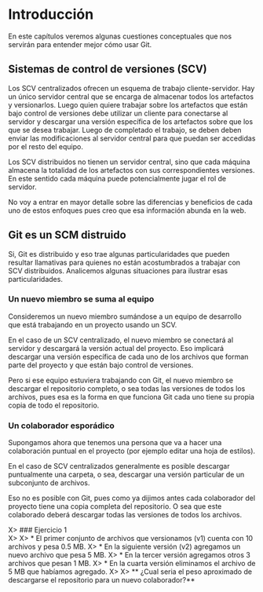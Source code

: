 # Introducción
En este capítulos veremos algunas cuestiones conceptuales que nos servirán para entender mejor cómo usar Git.


## Sistemas de control de versiones (SCV)

Los SCV centralizados ofrecen un esquema de trabajo cliente-servidor. Hay un único servidor  central que se encarga de almacenar todos los artefactos y versionarlos. Luego quien quiere trabajar sobre los artefactos que están bajo control de versiones debe utilizar un cliente para conectarse al servidor y descargar una versión específica de los artefactos sobre que los que se desea trabajar. Luego de completado el trabajo, se deben deben enviar las modificaciones al servidor central para que puedan ser accedidas por el resto del equipo. 

Los SCV distribuidos no tienen un servidor central, sino que cada máquina almacena la totalidad de los artefactos con sus correspondientes versiones. En este sentido cada máquina puede potencialmente jugar el rol de servidor.

No voy a entrar en mayor detalle sobre las diferencias y beneficios de cada uno de estos enfoques pues creo que esa información abunda en la web.

## Git es un SCM distruido

Si, Git es distribuido y eso trae algunas particularidades que pueden resultar llamativas para quienes no están acostumbrados a trabajar con SCV distribuidos. Analicemos algunas situaciones para ilustrar esas particularidades.

### Un nuevo miembro se suma al equipo

Consideremos un nuevo miembro sumándose a un equipo de desarrollo que está trabajando en un proyecto usando un SCV. 

En el caso de un SCV centralizado, el nuevo miembro se conectará al servidor y descargará la versión actual del proyecto. Eso implicará descargar una versión específica de cada uno de los archivos que forman parte del proyecto y que están bajo control de versiones. 

Pero si ese equipo estuviera trabajando con Git, el nuevo miembro se descargar el repositorio completo, o sea todas las versiones de todos los archivos, pues esa es la forma en que funciona Git cada uno tiene su propia copia de todo el repositorio.

### Un colaborador esporádico

Supongamos ahora que tenemos una persona que va a hacer una colaboración puntual en el proyecto (por ejemplo editar una hoja de estilos). 

En el caso de SCV centralizados generalmente es posible descargar puntualmente una carpeta, o sea, descargar una versión particular de un subconjunto de archivos. 

Eso no es posible con Git, pues como ya dijimos antes cada colaborador del proyecto tiene una copia completa del repositorio. O sea que este colaborado deberá descargar todas las versiones de todos los archivos.


X> ### Ejercicio 1  
X>
X> * El primer conjunto de archivos que versionamos (v1) cuenta con 10 archivos y pesa 0.5 MB.
X> * En la siguiente versión (v2) agregamos un nuevo archivo que pesa 5 MB.
X> * En la tercer versión agregamos otros 3 archivos que pesan 1 MB.
X> * En la cuarta versión eliminamos el archivo de 5 MB que habíamos agregado.
X>
X> ** ¿Cual seria el peso aproximado de descargarse el repositorio para un nuevo colaborador?**



